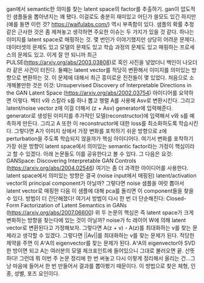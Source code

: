 gan에서 semantic한 의미를 찾는 latent space의 factor를 추출하기.
gan이 압도적인 샘플들을 뽑아낸지는 꽤 됐다. 이걸로도 충분히 재미있고 어딘가 쓸모도 있긴 하지만 (예를 들면 이런 것? https://waifulabs.com/) 역시 부족함이 있다. 샘플의 확률 추정 같은 근사한 것은 좀 제쳐놓고 생각하면 주요한 이슈는 두 가지가 있을 것 같다. 하나는 이미지를 latent space로 매핑하는 것. 몇 번인가 이야기했지만 상당히 어려운 문제다. 데이터셋의 문제도 있고 모델의 문제도 있고 학습 과정의 문제도 있고 매핑하는 프로세스의 문제도 있고. 이게 잘 안 되니까 최근 PULSE(https://arxiv.org/abs/2003.03808)로 흑인 사진을 넣었더니 백인이 나오더라 같은 사건이 터진다.
둘째는 latent vector를 적당히 변환해서 이미지를 의미있는 방향으로 변환하는 것. 이 문제에 대해서 최근 흥미로운 진전들이 몇 있었다. 처음으로 소개해볼만한 것은 이것:
Unsupervised Discovery of Interpretable Directions in the GAN Latent Space (https://arxiv.org/abs/2002.03754)
아이디어를 요약하면 이렇다. 벡터 v와 스칼라 s를 하나 뽑고 행렬 A를 사용해 Asv로 변환시킨다. 그리고 latent/noise vector z에 이걸 더해서 (z + Asv) generator에 입력해준다. generator로 생성된 이미지를 추가적인 모델(reconstructor)에 입력해서 v와 s를 예측하게 만든다. 그리고 A 또한 이 reconstructor에 대한 loss를 최소화하도록 학습시킨다. 그렇다면 A가 이미지 상에서 가장 변화를 포착하기 쉬운 방향으로 z에 perturbation을 주도록 학습되지 않을까가 핵심 아이디어다. 여기서 변화를 포착하기 가장 쉬운 방향이 latent space에서 의미있는 semantic factor라는 가정이 핵심이라고 할 수 있겠다. 아래 논문들도 이를 공유한다고 볼 수 있다.
그 다음은 요것:
GANSpace: Discovering Interpretable GAN Controls (https://arxiv.org/abs/2004.02546)
여기는 좀 더 과격한 아이디어를 사용한다. latent space에서 의미있는 방향은 결국 (noise input에서 매핑된) latent/activation vector의 principal component가 아닐까? 그렇다면 noise 샘플을 여럿 뽑아서 latent vector로 매핑한 다음 이 샘플에 대해 pca를 돌리면 이 component들을 찾을 수 있다. 방법이 더 간단해졌다!
여기서 방법이 다시 한 번 더 단순해진다:
Closed-Form Factorization of Latent Semantics in GANs (https://arxiv.org/abs/2007.06600)
위 두 논문의 핵심은 즉 latent space가 크게 변화하는 방향을 찾는다에 있는 것이 아닐까? noise가 fc 레이어 W에 의해 latent vector로 변환된다고 가정해보자. 그렇다면 A(z + v) - A(z)를 최대화하는 v를 찾는 문제라고 생각할 수 있겠다. 그렇다면 ||Av||를 최대화하는 v를 찾는 문제가 된다. 적당한 제약을 주면 이 AᵀA의 eigenvector를 찾는 문제가 된다.
AᵀA의 eigenvector야 SVD 한 방이면 되고 A는 여러분의 모델 체크포인트에 들어있으니 그대로 불러오면 끝. 산뜻하다!
그런데 뭐 이번 주 논문 정리에 한 번 써놓고 다시 이렇게 정리해서 올리는 건...그냥 마음에 들어서 한 번 만들어서 결과를 뽑아봤기 때문이다. 이 방법으로 찾은 체형, 인종, 성별, 포즈 요인이다.